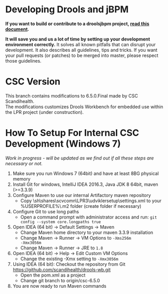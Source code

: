 Developing Drools and jBPM
==========================

**If you want to build or contribute to a droolsjbpm project, [read this document](https://github.com/droolsjbpm/droolsjbpm-build-bootstrap/blob/master/README.md).**

**It will save you and us a lot of time by setting up your development environment correctly.**
It solves all known pitfalls that can disrupt your development.
It also describes all guidelines, tips and tricks.
If you want your pull requests (or patches) to be merged into master, please respect those guidelines.

CSC Version
===========
This branch contains modifications to 6.5.0.Final made by CSC Scandihealth.<br>
The modifications customizes Drools Workbench for embedded use within the LPR project (under construction).  

How To Setup For Internal CSC Development (Windows 7)
==========================
_Work in progress - will be updated as we find out if all these steps are necessary or not._
1. Make sure you run Windows 7 (64bit) and have at least 8BG physical memory 
2. Install Git for windows, IntelliJ IDEA 2016.3, Java JDK 8 64bit, maven (>=3.3.9)
3. Configure Maven to use our internal Artifactory maven repository
   - Copy \\sh\shares\scvcomn\LPR3\udviklersetup\settings.xml to your %USERPROFILE%\\.m2 folder (create folder if necessary)
4. Configure Git to use long paths
   - Open a command prompt with administrator access and run: <code>git config --system core.longpaths true</code>
5. Open IDEA (64 bit) -> Default Settings -> Maven
   - Change Maven home directory to your maven 3.3.9 installation
   - Change Maven -> Runner -> VM Options to <code>-Xms256m -Xmx3056m</code>
   - Change Maven -> Runner -> JRE to <code>1.8</code>
6. Open IDEA (64 bit) -> Help -> Edit Custom VM Options 
   - Change the existing -Xmx setting to <code>-Xmx3056m</code>    
7. Using IDEA (64 bit): Checkout the repository from Git https://github.com/scandihealth/drools-wb.git
   - Open the pom.xml as a project
   - Change git branch to origin/csc-6.5.0
8. You are now ready to run Maven commands